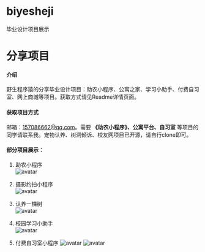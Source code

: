 # biyesheji
毕业设计项目展示

# 分享项目

#### 介绍
野生程序猿的分享毕业设计项目：助农小程序、公寓之家、学习小助手、付费自习室、网上商城等项目。获取方式请见Readme详情页面。

#### 获取项目方式
邮箱：157086662@qq.com。需要 **《助农小程序》、公寓平台、自习室** 等项目的同学请联系我。宠物认养、树洞倾诉、校友网项目已开源，请自行clone即可。

#### 部分项目展示：
1. 助农小程序  
![avatar](http://118.25.89.125:18080/images/github/20231101222613.jpg)

2. 摄影约拍小程序  
![avatar](http://118.25.89.125:18080/images/github/20231113224652.jpg)

3. 认养一棵树  
![avatar](http://118.25.89.125:18080/images/github/20231119221748.jpg)

4. 校园学习小助手  
![avatar](http://118.25.89.125:18080/images/github/20231127111128.jpg)

5. 付费自习室小程序
![avatar](http://118.25.89.125:18080/images/github/20240331144538.jpg)
![avatar](http://118.25.89.125:18080/images/github/20240620111744.png)
